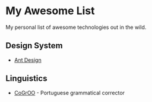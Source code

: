 # My Awesome List

My personal list of awesome technologies out in the wild.

## Design System
- [Ant Design](https://ant.design/)

## Linguistics

- [CoGrOO](http://cogroo.sourceforge.net/) - Portuguese grammatical corrector
